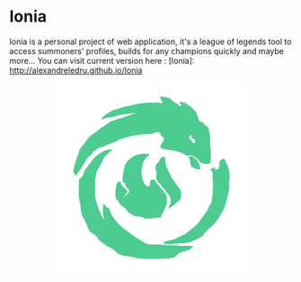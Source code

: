 # Ionia

Ionia is a personal project of web application, it's a league of legends tool to access summoners' profiles, builds for any champions quickly and maybe more...
You can visit current version here : [Ionia]: http://alexandreledru.github.io/Ionia

<p align="center">
  <img src="https://github.com/AlexandreLedru/Ionia/blob/master/src/bundles/assets/images/Ionia.png">
</p>

